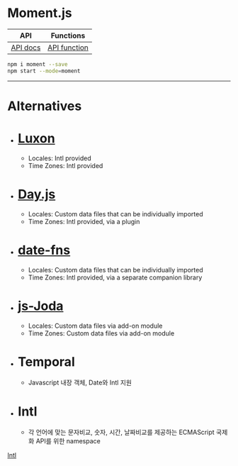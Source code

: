 # Moment.js

|API|Functions|
|-|-|
|[API docs](https://momentjs.com/docs/)|[API function](https://momentjs.com/guides/)|
```sh
npm i moment --save
npm start --mode=moment
```







---
# Alternatives
- # [Luxon](https://moment.github.io/luxon/)
    - Locales: Intl provided
    - Time Zones: Intl provided
- # [Day.js](https://day.js.org/)
    - Locales: Custom data files that can be individually imported
    - Time Zones: Intl provided, via a plugin
- # [date-fns](https://date-fns.org/)
    - Locales: Custom data files that can be individually imported
    - Time Zones: Intl provided, via a separate companion library
- # [js-Joda](https://js-joda.github.io/js-joda/)
    - Locales: Custom data files via add-on module
    - Time Zones: Custom data files via add-on module
- # Temporal
    - Javascript 내장 객체, Date와 Intl 지원
- # Intl
    - 각 언어에 맞는 문자비교, 숫자, 시간, 날짜비교를 제공하는 ECMAScript 국제화 API를 위한 namespace

[Intl](https://github.com/jonggurl96/nodejs/blob/main/moment/README.md#Intl)